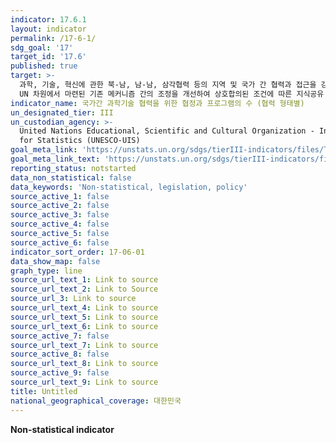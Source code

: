 ```yaml
---
indicator: 17.6.1
layout: indicator
permalink: /17-6-1/
sdg_goal: '17'
target_id: '17.6'
published: true
target: >-
  과학, 기술, 혁신에 관한 북-남, 남-남, 삼각협력 등의 지역 및 국가 간 협력과 접근을 강화; 글로벌 기술촉진 메커니즘 활용 및 특히
  UN 차원에서 마련된 기존 메커니즘 간의 조정을 개선하여 상호합의된 조건에 따른 지식공유 확대
indicator_name: 국가간 과학기술 협력을 위한 협정과 프로그램의 수 (협력 형태별)
un_designated_tier: III
un_custodian_agency: >-
  United Nations Educational, Scientific and Cultural Organization - Institute
  for Statistics (UNESCO-UIS)
goal_meta_link: 'https://unstats.un.org/sdgs/tierIII-indicators/files/Tier3-17-06-01.pdf'
goal_meta_link_text: 'https://unstats.un.org/sdgs/tierIII-indicators/files/Tier3-17-06-01.pdf'
reporting_status: notstarted
data_non_statistical: false
data_keywords: 'Non-statistical, legislation, policy'
source_active_1: false
source_active_2: false
source_active_3: false
source_active_4: false
source_active_5: false
source_active_6: false
indicator_sort_order: 17-06-01
data_show_map: false
graph_type: line
source_url_text_1: Link to source
source_url_text_2: Link to Source
source_url_3: Link to source
source_url_text_4: Link to source
source_url_text_5: Link to source
source_url_text_6: Link to source
source_active_7: false
source_url_text_7: Link to source
source_active_8: false
source_url_text_8: Link to source
source_active_9: false
source_url_text_9: Link to source
title: Untitled
national_geographical_coverage: 대한민국
---
```

**Non-statistical indicator**